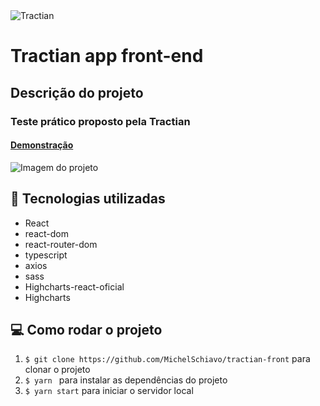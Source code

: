 <img src="https://imgix.tractian.com/images/Logo-Tractian.svg" alt="Tractian">

# Tractian app front-end

## Descrição do projeto 

### Teste prático proposto pela Tractian 

#### <a href="https://tractian-front.vercel.app/">Demonstração</a>

<img src="https://media.discordapp.net/attachments/554455737733087232/861028623225978890/unknown.png?width=1383&height=676" alt="Imagem do projeto">


## :hammer: Tecnologias utilizadas
- React
- react-dom
- react-router-dom
- typescript
- axios
- sass
- Highcharts-react-oficial
- Highcharts

## :computer: Como rodar o projeto

1. `$ git clone https://github.com/MichelSchiavo/tractian-front` para clonar o projeto
2. `$ yarn ` para instalar as dependências do projeto
3. `$ yarn start` para iniciar o servidor local
